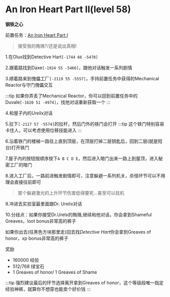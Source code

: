 # An Iron Heart Part II(level 58)
**钢铁之心**

前置任务：[An Iron Heart Part I](/quests/lvl41-50/level%2049%20-%20An%20Iron%20Heart%20Part%20I.html)

>接受我的贿赂?/还是说出真相!

1.在Olux找到Detective Hart`[-1744 66 -5478]`

2.跟着路找到Daxe`[-1924 55 -5466]`，跟他对话触发一系列剧情

3.顺着路来到傀儡工厂`[-2119 55 -5557]`，手持前置任务中获得的Mechanical Reactor与守门傀儡交互

:::tip
如果你弄丢了Mechanical Reactor，你可以回到前置任务中的Duvale`[-1620 51 -4974]`，找他对话重新获取一个
:::

4.和屋子内的*Urelix*对话

5.拉下`[-2117 57 -5574]`的拉杆，然后门外的铁门会打开
:::tip
这个铁门特别容易卡住人，可以考虑使用位移技能进入
:::

6.沿着铁门的楼梯一路往上直到顶层，在顶层打掉二层钥匙后，回到二层(就是阳台)打开铁门

7.屋子内的按钮按顺序按下`A B C D E`，然后进入暗门出来一路上到屋顶，进入秘密工厂的暗门

8.进入工厂后，一路前进触发剧情即可，注意躲避一系列机关，杀怪环节可以不用理会直接往前即可
>那个躲避激光的上升环节伤害低得要死...甚至可以挂机

9.冲进去实验室最里面跟Dr. Urelix对话

10.分歧点：如果你接受Dr.Urelx的贿赂,继续和他对话，你会拿到Shameful Greaves，loot bonus非常高的裤子

如果你出去(往黑色方块那里走)回去找*Detective Hart*你会拿到Greaves of honor，xp bonus非常高的裤子

奖励
+ 160000 经验
+ 512/768 绿宝石
+ 1 Greaves of honor/ 1 Greaves of Shame

:::tip
强烈建议最后的环节选择离开拿到Greaves of honor，这个等级段唯一指定经验神裤，就算你不想穿也能卖个好价钱
:::
